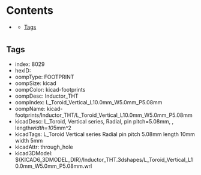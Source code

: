 



Contents
========

* [](#)
	* [Tags](#tags)

# 

## Tags

- index: 8029
- hexID: 
- oompType: FOOTPRINT
- oompSize: kicad
- oompColor: kicad-footprints
- oompDesc: Inductor_THT
- oompIndex: L_Toroid_Vertical_L10.0mm_W5.0mm_P5.08mm
- oompName: kicad-footprints/Inductor_THT/L_Toroid_Vertical_L10.0mm_W5.0mm_P5.08mm
- kicadDesc: L_Toroid, Vertical series, Radial, pin pitch=5.08mm, , length*width=10*5mm^2
- kicadTags: L_Toroid Vertical series Radial pin pitch 5.08mm  length 10mm width 5mm
- kicadAttr: through_hole
- kicad3DModel: ${KICAD6_3DMODEL_DIR}/Inductor_THT.3dshapes/L_Toroid_Vertical_L10.0mm_W5.0mm_P5.08mm.wrl
